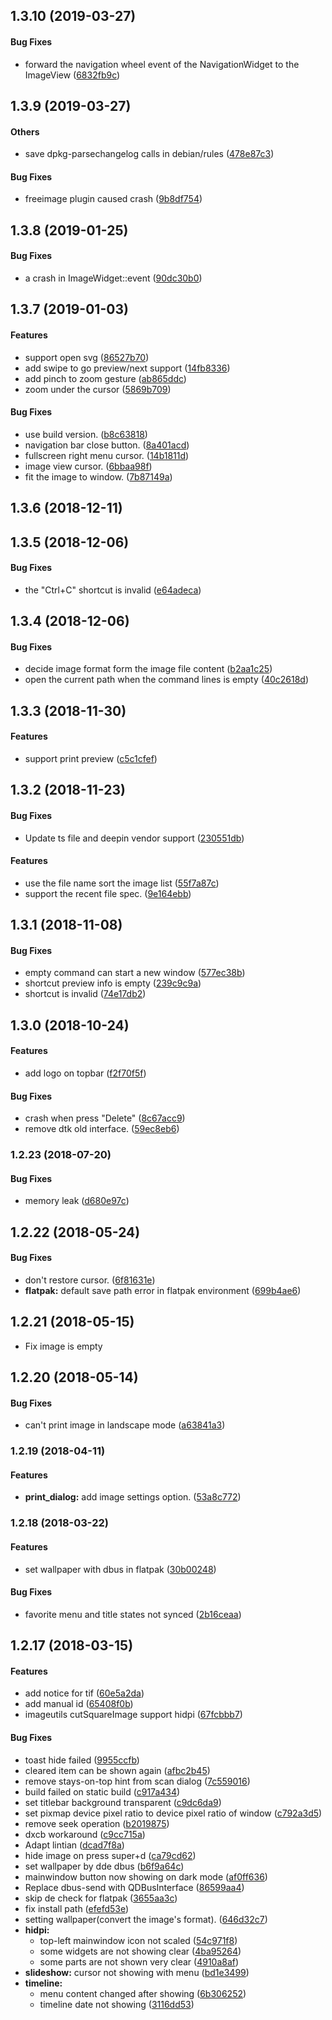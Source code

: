<a name="1.3.10"></a>
## 1.3.10 (2019-03-27)


#### Bug Fixes

*   forward the navigation wheel event of the NavigationWidget to the ImageView ([6832fb9c](https://github.com/linuxdeepin/deepin-image-viewer/commit/6832fb9c05c9dd6cdf755c0e98831a6f698b61f2))



<a name="1.3.9"></a>
## 1.3.9 (2019-03-27)


#### Others

*   save dpkg-parsechangelog calls in debian/rules ([478e87c3](https://github.com/linuxdeepin/deepin-image-viewer/commit/478e87c3cebaa11da7cd41a972be37335b5c3133))

#### Bug Fixes

*   freeimage plugin caused crash ([9b8df754](https://github.com/linuxdeepin/deepin-image-viewer/commit/9b8df754f2664a5087a96550400ef3acb49a800d))



<a name="1.3.8"></a>
## 1.3.8 (2019-01-25)


#### Bug Fixes

*   a crash in ImageWidget::event ([90dc30b0](https://github.com/linuxdeepin/deepin-image-viewer/commit/90dc30b08a06a4ce06b53d1fd0dd096a8f19cd2f))



<a name="1.3.7"></a>
##  1.3.7 (2019-01-03)


#### Features

*   support open svg ([86527b70](https://github.com/linuxdeepin/deepin-image-viewer/commit/86527b70dace2c644fe70c8c7bab19fa373dbd8b))
*   add swipe to go preview/next support ([14fb8336](https://github.com/linuxdeepin/deepin-image-viewer/commit/14fb8336f3dcbf1c62857e9528e85918c89db106))
*   add pinch to zoom gesture ([ab865ddc](https://github.com/linuxdeepin/deepin-image-viewer/commit/ab865ddcc517eaf0f9fedc19485c13dced492d00))
*   zoom under the cursor ([5869b709](https://github.com/linuxdeepin/deepin-image-viewer/commit/5869b709006756cc909b2b264e749ec1dc97ce48))

#### Bug Fixes

*   use build version. ([b8c63818](https://github.com/linuxdeepin/deepin-image-viewer/commit/b8c63818b93454f324c3d9519ace2a281d0d995b))
*   navigation bar close button. ([8a401acd](https://github.com/linuxdeepin/deepin-image-viewer/commit/8a401acdce9e442ed0c009fe09bafe02bc1f0af9))
*   fullscreen right menu cursor. ([14b1811d](https://github.com/linuxdeepin/deepin-image-viewer/commit/14b1811d8866a1d7fed68d4524507f88b7aac666))
*   image view cursor. ([6bbaa98f](https://github.com/linuxdeepin/deepin-image-viewer/commit/6bbaa98f64bd120c375e948f64d4e592d4881206))
*   fit the image to window. ([7b87149a](https://github.com/linuxdeepin/deepin-image-viewer/commit/7b87149a1f2b661f8013319c1b38db771f8ef885))



<a name="1.3.6"></a>
## 1.3.6 (2018-12-11)




<a name="1.3.5"></a>
## 1.3.5 (2018-12-06)


#### Bug Fixes

*   the "Ctrl+C" shortcut is invalid ([e64adeca](https://github.com/linuxdeepin/deepin-image-viewer/commit/e64adeca7bd39f8dcbd3f49131a838528d489f64))



<a name="1.3.4"></a>
## 1.3.4 (2018-12-06)


#### Bug Fixes

*   decide image format form the image file content ([b2aa1c25](https://github.com/linuxdeepin/deepin-image-viewer/commit/b2aa1c25663283a4d1807982dcf5f7a4d75a758f))
*   open the current path when the command lines is empty ([40c2618d](https://github.com/linuxdeepin/deepin-image-viewer/commit/40c2618d4a4f1bd1dae1fca7713b923bcf63d63f))



<a name="1.3.3"></a>
## 1.3.3 (2018-11-30)


#### Features

*   support print preview ([c5c1cfef](https://github.com/linuxdeepin/deepin-image-viewer/commit/c5c1cfefada0fcd67d697620a6be51fae8e6f37c))



<a name="1.3.2"></a>
## 1.3.2 (2018-11-23)


#### Bug Fixes

*   Update ts file and deepin vendor support ([230551db](https://github.com/linuxdeepin/deepin-image-viewer/commit/230551dbe2be6a6747cf8814eb39a383fa07850c))

#### Features

*   use the file name sort the image list ([55f7a87c](https://github.com/linuxdeepin/deepin-image-viewer/commit/55f7a87cba23f789afefd8684064cb3601cbe6c2))
*   support the recent file spec. ([9e164ebb](https://github.com/linuxdeepin/deepin-image-viewer/commit/9e164ebb99c17860fe21b93b143c425bdb1dc962))



<a name="1.3.1"></a>
## 1.3.1 (2018-11-08)


#### Bug Fixes

*   empty command can start a new window ([577ec38b](https://github.com/linuxdeepin/deepin-image-viewer/commit/577ec38b2b4378113c44e2286b2ca668dc57c11e))
*   shortcut preview info is empty ([239c9c9a](https://github.com/linuxdeepin/deepin-image-viewer/commit/239c9c9a8de61f5d0f3cbf5a05d7b009a4c68f38))
*   shortcut is invalid ([74e17db2](https://github.com/linuxdeepin/deepin-image-viewer/commit/74e17db2fe4d869bb7d78697ad9666b58553a2ef))



<a name="1.3.0"></a>
## 1.3.0 (2018-10-24)


#### Features

*   add logo on topbar ([f2f70f5f](https://github.com/linuxdeepin/deepin-image-viewer/commit/f2f70f5f7c4ee4cf966bd3c21edeccbf0e41b716))

#### Bug Fixes

*   crash when press "Delete" ([8c67acc9](https://github.com/linuxdeepin/deepin-image-viewer/commit/8c67acc99a5d55fe39a0523aae71216475678c68))
*   remove dtk old interface. ([59ec8eb6](https://github.com/linuxdeepin/deepin-image-viewer/commit/59ec8eb67982b0862071639042fd15d32e60aaac))



<a name="1.2.23"></a>
### 1.2.23 (2018-07-20)


#### Bug Fixes

*   memory leak ([d680e97c](https://github.com/linuxdeepin/deepin-image-viewer/commit/d680e97c63df617b34bdda0dd3aaa3d2bb347caa))



<a name="1.2.22"></a>
## 1.2.22 (2018-05-24)


#### Bug Fixes

*   don't restore cursor. ([6f81631e](6f81631e))
* **flatpak:**  default save path error in flatpak environment ([699b4ae6](699b4ae6))



<a name="1.2.21"></a>
## 1.2.21 (2018-05-15)

*   Fix image is empty


<a name="1.2.20"></a>
## 1.2.20 (2018-05-14)


#### Bug Fixes

*   can't print image in landscape mode ([a63841a3](a63841a3))



<a name="1.2.19"></a>
### 1.2.19 (2018-04-11)


#### Features

* **print_dialog:**  add image settings option. ([53a8c772](53a8c772))



<a name="1.2.18"></a>
### 1.2.18 (2018-03-22)


#### Features

*   set wallpaper with dbus in flatpak ([30b00248](30b00248))

#### Bug Fixes

*   favorite menu and title states not synced ([2b16ceaa](2b16ceaa))

<a name="1.2.17"></a>
## 1.2.17 (2018-03-15)


#### Features

*   add notice for tif ([60e5a2da](60e5a2da))
*   add manual id ([65408f0b](65408f0b))
*   imageutils cutSquareImage support hidpi ([67fcbbb7](67fcbbb7))

#### Bug Fixes

*   toast hide failed ([9955ccfb](9955ccfb))
*   cleared item can be shown again ([afbc2b45](afbc2b45))
*   remove stays-on-top hint from scan dialog ([7c559016](7c559016))
*   build failed on static build ([c917a434](c917a434))
*   set titlebar background transparent ([c9dc6da9](c9dc6da9))
*   set pixmap device pixel ratio to device pixel ratio of window ([c792a3d5](c792a3d5))
*   remove seek operation ([b2019875](b2019875))
*   dxcb workaround ([c9cc715a](c9cc715a))
*   Adapt lintian ([dcad7f8a](dcad7f8a))
*   hide image on press super+d ([ca79cd62](ca79cd62))
*   set wallpaper by dde dbus ([b6f9a64c](b6f9a64c))
*   mainwindow button now showing on dark mode ([af0ff636](af0ff636))
*   Replace dbus-send with QDBusInterface ([86599aa4](86599aa4))
*   skip de check for flatpak ([3655aa3c](3655aa3c))
*   fix install path ([efefd53e](efefd53e))
*   setting wallpaper(convert the image's format). ([646d32c7](646d32c7))
* **hidpi:**
  *  top-left mainwindow icon not scaled ([54c971f8](54c971f8))
  *  some widgets are not showing clear ([4ba95264](4ba95264))
  *  some parts are not shown very clear ([4910a8af](4910a8af))
* **slideshow:**  cursor not showing with menu ([bd1e3499](bd1e3499))
* **timeline:**
  *  menu content changed after showing ([6b306252](6b306252))
  *  timeline date not showing ([3116dd53](3116dd53))
